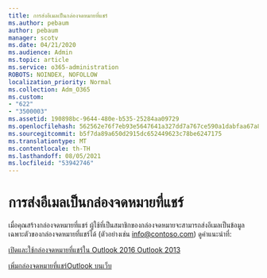 ```yaml
---
title: การส่งอีเมลเป็นกล่องจดหมายที่แชร์
ms.author: pebaum
author: pebaum
manager: scotv
ms.date: 04/21/2020
ms.audience: Admin
ms.topic: article
ms.service: o365-administration
ROBOTS: NOINDEX, NOFOLLOW
localization_priority: Normal
ms.collection: Adm_O365
ms.custom:
- "622"
- "3500003"
ms.assetid: 190898bc-9644-480e-b535-25284aa09729
ms.openlocfilehash: 562562e76f7eb93e5647641a327dd7a767ce590a1dabfaa67a89b3f4f53f35c4
ms.sourcegitcommit: b5f7da89a650d2915dc652449623c78be6247175
ms.translationtype: MT
ms.contentlocale: th-TH
ms.lasthandoff: 08/05/2021
ms.locfileid: "53942746"
---
```

# <a name="sending-email-as-the-shared-mailbox"></a>การส่งอีเมลเป็นกล่องจดหมายที่แชร์

เมื่อคุณสร้างกล่องจดหมายที่แชร์ ผู้ใช้ที่เป็นสมาชิกของกล่องจดหมายจะสามารถส่งอีเมลเป็นข้อมูลเฉพาะตัวของกล่องจดหมายที่แชร์ได้ (ตัวอย่างเช่น info@contoso.com)  ดูคําแนะนําที่:
  
[เปิดและใช้กล่องจดหมายที่แชร์ใน Outlook 2016 Outlook 2013](https://support.office.com/article/open-and-use-a-shared-mailbox-in-outlook-2016-and-outlook-2013-d94a8e9e-21f1-4240-808b-de9c9c088afd)
  
[เพิ่มกล่องจดหมายที่แชร์Outlook บนเว็บ](https://support.office.com/article/add-a-shared-mailbox-to-outlook-on-the-web-98b5a90d-4e38-415d-a030-f09a4cd28207)
  